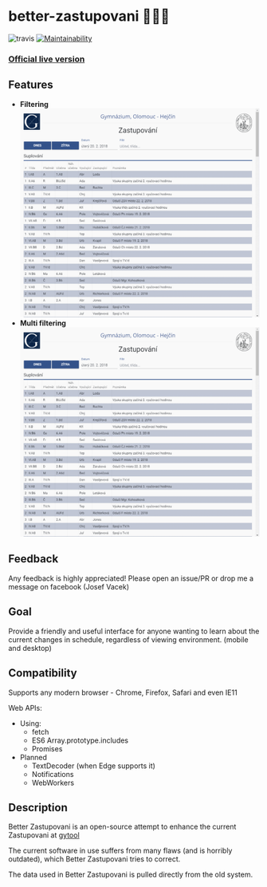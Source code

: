# better-zastupovani 📆👨‍🏫
![travis](https://api.travis-ci.org/JouzaLoL/better-zastupovani.svg)
[![Maintainability](https://api.codeclimate.com/v1/badges/b43ae628ba7680808cfc/maintainability)](https://codeclimate.com/github/JouzaLoL/better-zastupovani/maintainability)
### [Official live version](https://jouzalol.github.com/better-zastupovani)

## Features
- **Filtering**
![Filtering example](./examples/filtr.gif)
- **Multi filtering**
![Filtering example](./examples/filtr_multi.gif)

## Feedback 
Any feedback is highly appreciated! Please open an issue/PR or drop me a message on facebook (Josef Vacek)

## Goal
Provide a friendly and useful interface for anyone wanting to learn about the current changes in schedule, regardless of viewing environment. (mobile and desktop)

## Compatibility
Supports any modern browser - Chrome, Firefox, Safari and even IE11

Web APIs:
- Using:
	- fetch
	- ES6 Array.prototype.includes
	- Promises
- Planned
	- TextDecoder (when Edge supports it)
	- Notifications
	- WebWorkers


## Description

Better Zastupovani is an open-source attempt to enhance the current Zastupovani at [gytool](http://suplovani.gytool.cz)

The current software in use suffers from many flaws (and is horribly outdated), which Better Zastupovani tries to correct.

The data used in Better Zastupovani is pulled directly from the old system.